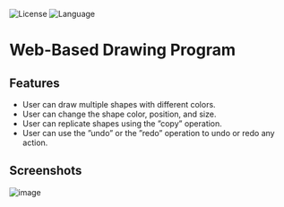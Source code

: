 ![License](https://img.shields.io/badge/license-Apache_2.0-red.svg)
![Language](https://img.shields.io/badge/language-Java%20-blue.svg)

# Web-Based Drawing Program

## Features
  * User can draw multiple shapes with different colors.
  * User can change the shape color, position, and size.
  * User can replicate shapes using the ”copy” operation.
  * User can use the ”undo” or the ”redo” operation to undo or redo any action. 

## Screenshots
![image](https://user-images.githubusercontent.com/58489322/169411182-a52e0fa0-79fa-4965-ae8e-7742dbe13ed4.png)
